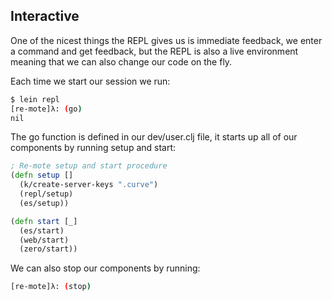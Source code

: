 ## Interactive
One of the nicest things the REPL gives us is immediate feedback, we enter a command and get feedback, but the REPL is also a live environment meaning that we can also change our code on the fly.

Each time we start our session we run:

```bash
$ lein repl
[re-mote]λ: (go)
nil
```

The go function is defined in our dev/user.clj file, it starts up all of our components by running setup and start:


```clojure
; Re-mote setup and start procedure
(defn setup []
  (k/create-server-keys ".curve")
  (repl/setup)
  (es/setup))

(defn start [_]
  (es/start)
  (web/start)
  (zero/start))

```

We can also stop our components by running:

```bash
[re-mote]λ: (stop)
```


